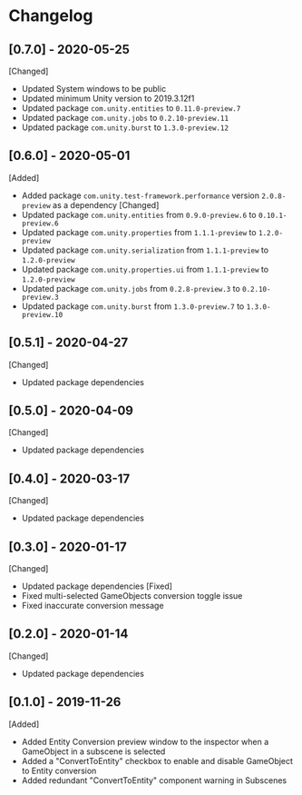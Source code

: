 # Changelog

## [0.7.0] - 2020-05-25
[Changed]
* Updated System windows to be public
* Updated minimum Unity version to 2019.3.12f1
* Updated package `com.unity.entities` to `0.11.0-preview.7`
* Updated package `com.unity.jobs` to `0.2.10-preview.11`
* Updated package `com.unity.burst` to `1.3.0-preview.12`

## [0.6.0] - 2020-05-01
[Added]
* Added package `com.unity.test-framework.performance` version `2.0.8-preview` as a dependency
[Changed]
* Updated package `com.unity.entities` from `0.9.0-preview.6` to `0.10.1-preview.6`
* Updated package `com.unity.properties` from `1.1.1-preview` to `1.2.0-preview`
* Updated package `com.unity.serialization` from `1.1.1-preview` to `1.2.0-preview`
* Updated package `com.unity.properties.ui` from `1.1.1-preview` to `1.2.0-preview`
* Updated package `com.unity.jobs` from `0.2.8-preview.3` to `0.2.10-preview.3`
* Updated package `com.unity.burst` from `1.3.0-preview.7` to `1.3.0-preview.10`

## [0.5.1] - 2020-04-27
[Changed]
* Updated package dependencies

## [0.5.0] - 2020-04-09
[Changed]
* Updated package dependencies

## [0.4.0] - 2020-03-17
[Changed]
* Updated package dependencies

## [0.3.0] - 2020-01-17
[Changed]
* Updated package dependencies
[Fixed]
* Fixed multi-selected GameObjects conversion toggle issue
* Fixed inaccurate conversion message

## [0.2.0] - 2020-01-14
[Changed]
* Updated package dependencies

## [0.1.0] - 2019-11-26
[Added]
* Added Entity Conversion preview window to the inspector when a GameObject in a subscene is selected
* Added a "ConvertToEntity" checkbox to enable and disable GameObject to Entity conversion
* Added redundant "ConvertToEntity" component warning in Subscenes
